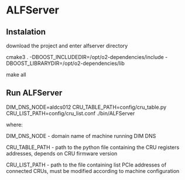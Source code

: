# ALFServer

## Instalation

download the project and enter alfserver directory

cmake3 . -DBOOST_INCLUDEDIR=/opt/o2-dependencies/include -DBOOST_LIBRARYDIR=/opt/o2-dependencies/lib

make all

## Run ALFServer

DIM_DNS_NODE=aldcs012 CRU_TABLE_PATH=config/cru_table.py CRU_LIST_PATH=config/cru_list.conf ./bin/ALFServer

where:

DIM_DNS_NODE - domain name of machine running DIM DNS

CRU_TABLE_PATH - path to the python file containing the CRU registers addresses, depends on CRU firmware version

CRU_LIST_PATH - path to the file containing list PCIe addresses of connected CRUs, must be modified according to machine configuration